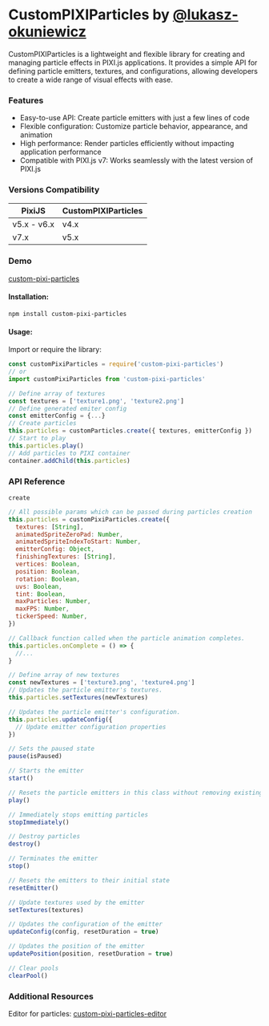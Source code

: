 # CustomPIXIParticles by [@lukasz-okuniewicz](http://github.com/lukasz-okuniewicz)

CustomPIXIParticles is a lightweight and flexible library for creating and managing particle effects in PIXI.js applications. It provides a simple API for defining particle emitters, textures, and configurations, allowing developers to create a wide range of visual effects with ease.

### Features
* Easy-to-use API: Create particle emitters with just a few lines of code
* Flexible configuration: Customize particle behavior, appearance, and animation
* High performance: Render particles efficiently without impacting application performance
* Compatible with PIXI.js v7: Works seamlessly with the latest version of PIXI.js

### Versions Compatibility

| PixiJS | CustomPIXIParticles |
|---|---|
| v5.x - v6.x | v4.x |
| v7.x | v5.x |

### Demo 
[custom-pixi-particles](http://particles.okuniewicz.eu/)

#### Installation:

```
npm install custom-pixi-particles
```

#### Usage:
Import or require the library:
```javascript
const customPixiParticles = require('custom-pixi-particles')
// or
import customPixiParticles from 'custom-pixi-particles'
```

```javascript
// Define array of textures
const textures = ['texture1.png', 'texture2.png']
// Define generated emiter config
const emitterConfig = {...}
// Create particles
this.particles = customParticles.create({ textures, emitterConfig })
// Start to play
this.particles.play()
// Add particles to PIXI container
container.addChild(this.particles)
```

### API Reference
`create`
```javascript
// All possible params which can be passed during particles creation
this.particles = customPixiParticles.create({
  textures: [String],
  animatedSpriteZeroPad: Number,
  animatedSpriteIndexToStart: Number,
  emitterConfig: Object,
  finishingTextures: [String],
  vertices: Boolean,
  position: Boolean,
  rotation: Boolean,
  uvs: Boolean,
  tint: Boolean,
  maxParticles: Number,
  maxFPS: Number,
  tickerSpeed: Number,
})
```

```javascript
// Callback function called when the particle animation completes.
this.particles.onComplete = () => {
  //...
}
```

```javascript
// Define array of new textures
const newTextures = ['texture3.png', 'texture4.png']
// Updates the particle emitter's textures.
this.particles.setTextures(newTextures)
```

```javascript
// Updates the particle emitter's configuration.
this.particles.updateConfig({
  // Update emitter configuration properties
})
```

```javascript
// Sets the paused state
pause(isPaused)

// Starts the emitter
start()

// Resets the particle emitters in this class without removing existing particles and plays them
play()

// Immediately stops emitting particles
stopImmediately()

// Destroy particles
destroy()

// Terminates the emitter
stop()

// Resets the emitters to their initial state
resetEmitter()

// Update textures used by the emitter
setTextures(textures)

// Updates the configuration of the emitter
updateConfig(config, resetDuration = true)

// Updates the position of the emitter
updatePosition(position, resetDuration = true)

// Clear pools
clearPool()
```

### Additional Resources
Editor for particles: [custom-pixi-particles-editor](https://github.com/lukasz-okuniewicz/custom-pixi-particles-editor)
